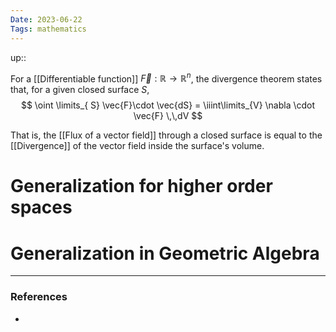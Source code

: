 ```yaml
---
Date: 2023-06-22
Tags: mathematics
---
```

up:: 

For a [[Differentiable function]] $\vec{F}: \mathbb{R} \to \mathbb{R}^n$, the divergence theorem states that, for a given closed surface $S$,
$$
\oint \limits_{ S} \vec{F}\cdot \vec{dS} = \iiint\limits_{V} \nabla \cdot \vec{F} \,\,dV
$$

That is, the [[Flux of a vector field]] through a closed surface is equal to the [[Divergence]] of the vector field inside the surface's volume.

# Generalization for higher order spaces


# Generalization in Geometric Algebra


---
### References
- 